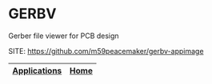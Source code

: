 # GERBV
 
 Gerber file viewer for PCB design
 
 SITE: https://github.com/m59peacemaker/gerbv-appimage

 | [Applications](https://portable-linux-apps.github.io/apps.html) | [Home](https://portable-linux-apps.github.io)
 | --- | --- |
